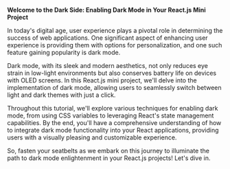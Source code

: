 

**Welcome to the Dark Side: Enabling Dark Mode in Your React.js Mini Project**

In today's digital age, user experience plays a pivotal role in determining the success of web applications. One significant aspect of enhancing user experience is providing them with options for personalization, and one such feature gaining popularity is dark mode.

Dark mode, with its sleek and modern aesthetics, not only reduces eye strain in low-light environments but also conserves battery life on devices with OLED screens. In this React.js mini project, we'll delve into the implementation of dark mode, allowing users to seamlessly switch between light and dark themes with just a click.

Throughout this tutorial, we'll explore various techniques for enabling dark mode, from using CSS variables to leveraging React's state management capabilities. By the end, you'll have a comprehensive understanding of how to integrate dark mode functionality into your React applications, providing users with a visually pleasing and customizable experience.

So, fasten your seatbelts as we embark on this journey to illuminate the path to dark mode enlightenment in your React.js projects! Let's dive in.
